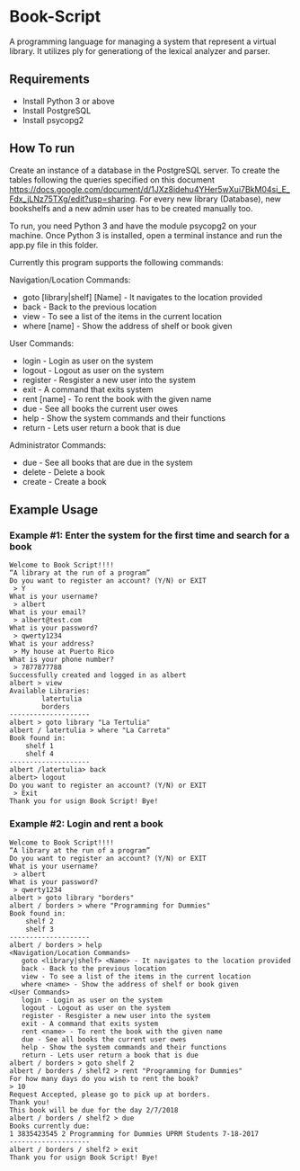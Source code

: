 # Book-Script
A programming language for managing a system that represent a virtual library. It utilizes ply for generationg of the lexical analyzer and parser.

## Requirements
* Install Python 3 or above
* Install PostgreSQL
* Install psycopg2

## How To run

Create an instance of a database in the PostgreSQL server. To create the tables following the queries specified on this document https://docs.google.com/document/d/1JXz8idehu4YHer5wXui7BkM04si_E_Fdx_jLNz75TXg/edit?usp=sharing. For every new library (Database), new bookshelfs and a new admin user has to be created manually too.

To run, you need Python 3 and have the module psycopg2 on your machine. Once Python 3 is installed, open a terminal instance and run the app.py file in this folder.

Currently this program supports the following commands:

Navigation/Location Commands:
 * goto [library|shelf] [Name] - It navigates to the location provided
 * back - Back to the previous location
 * view - To see a list of the items in the current location
 * where [name] - Show the address of shelf or book given

User Commands:
 * login - Login as user on the system
 * logout - Logout as user on the system
 * register - Resgister a new user into the system
 * exit - A command that exits system
 * rent [name] - To rent the book with the given name
 * due - See all books the current user owes
 * help - Show the system commands and their functions
 * return - Lets user return a book that is due

Administrator Commands:
 * due - See all books that are due in the system		
 * delete - Delete a book
 * create - Create a book

## Example Usage
### Example #1: Enter the system for the first time and search for a book
```
Welcome to Book Script!!!!
“A library at the run of a program”
Do you want to register an account? (Y/N) or EXIT
 > Y
What is your username?
 > albert
What is your email?
 > albert@test.com
What is your password?
 > qwerty1234
What is your address?
 > My house at Puerto Rico
What is your phone number?
 > 7877877788
Successfully created and logged in as albert
albert > view
Available Libraries:
        latertulia
        borders
--------------------
albert > goto library "La Tertulia"
albert / latertulia > where "La Carreta"
Book found in:
	shelf 1
	shelf 4
--------------------
albert /latertulia> back
albert> logout
Do you want to register an account? (Y/N) or EXIT
 > Exit
Thank you for usign Book Script! Bye!
```
### Example #2: Login and rent a book
```
Welcome to Book Script!!!!
“A library at the run of a program”
Do you want to register an account? (Y/N) or EXIT
What is your username?
 > albert
What is your password?
 > qwerty1234
albert > goto library "borders"
albert / borders > where "Programming for Dummies"
Book found in:
	shelf 2
	shelf 3
--------------------
albert / borders > help
<Navigation/Location Commands>
   goto <library|shelf> <Name> - It navigates to the location provided
   back - Back to the previous location
   view - To see a list of the items in the current location
   where <name> - Show the address of shelf or book given
<User Commands>
   login - Login as user on the system
   logout - Logout as user on the system
   register - Resgister a new user into the system
   exit - A command that exits system
   rent <name> - To rent the book with the given name
   due - See all books the current user owes
   help - Show the system commands and their functions
   return - Lets user return a book that is due
albert / borders > goto shelf 2
albert / borders / shelf2 > rent "Programming for Dummies"
For how many days do you wish to rent the book?
> 10
Request Accepted, please go to pick up at borders.
Thank you!
This book will be due for the day 2/7/2018
albert / borders / shelf2 > due
Books currently due:
1 3835423545 2 Programming for Dummies UPRM Students 7-18-2017
--------------------
albert / borders / shelf2 > exit
Thank you for usign Book Script! Bye!
```
